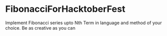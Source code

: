 # FibonacciForHacktoberFest
Implement Fibonacci series upto Nth Term in language and method of your choice. Be as creative as you can
